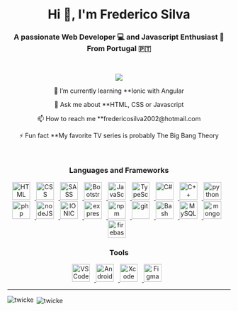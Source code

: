 <h1 align="center">Hi 👋, I'm Frederico Silva</h1>
<h3 align="center">A passionate Web Developer 💻 and Javascript Enthusiast 🫶<br>From Portugal 🇵🇹</h3>

<br>

<p align="center">
    <a href="https://visitorbadge.io/status?path=https%3A%2F%2Fgithub.com%2FTwickE">
        <img src="https://api.visitorbadge.io/api/visitors?path=https%3A%2F%2Fgithub.com%2FTwickE&label=VISITORS&labelColor=%232ccce4&countColor=%23263759&style=flat-square&labelStyle=upper" />
    </a>
</p>

<p align="center">🌱 I’m currently learning **Ionic with Angular</p>

<p align="center">💬 Ask me about **HTML, CSS or Javascript</p>

<p align="center">📫 How to reach me **fredericosilva2002@hotmail.com</p>

<p align="center">⚡ Fun fact **My favorite TV series is probably The Big Bang Theory</p>

  
<br>

<h3 align="center">Languages and Frameworks</h3>
<p align="center">
  <a href="https://developer.mozilla.org/pt-BR/docs/Web/HTML" target="_blank" rel="noreferrer">
    <img alt="HTML", width="40px" style="padding-right: 10px" src="https://cdn.jsdelivr.net/gh/devicons/devicon/icons/html5/html5-original.svg" />
  </a>
  <a href="https://developer.mozilla.org/pt-BR/docs/Web/CSS" target="_blank" rel="noreferrer">
    <img alt="CSS", width="40px" style="padding-right: 10px" src="https://cdn.jsdelivr.net/gh/devicons/devicon/icons/css3/css3-original.svg" />
  </a>
  <a href="https://sass-lang.com/" target="_blank" rel="noreferrer">
    <img alt="SASS", width="40px" style="padding-right: 10px" src="https://cdn.jsdelivr.net/gh/devicons/devicon/icons/sass/sass-original.svg" />
  </a>
  <a href="https://getbootstrap.com/" target="_blank" rel="noreferrer">
    <img alt="Bootstrap", width="40px" style="padding-right: 10px" src="https://cdn.jsdelivr.net/gh/devicons/devicon/icons/bootstrap/bootstrap-original.svg" />
  </a>
  <a href="https://developer.mozilla.org/pt-BR/docs/Web/JavaScript" target="_blank" rel="noreferrer">
    <img alt="JavaScript", width="40px" style="padding-right: 10px" src="https://cdn.jsdelivr.net/gh/devicons/devicon/icons/javascript/javascript-original.svg" />
  </a>
  <a href="https://www.typescriptlang.org/" target="_blank" rel="noreferrer">
    <img alt="TypeScript", width="40px" style="padding-right: 10px" src="https://cdn.jsdelivr.net/gh/devicons/devicon/icons/typescript/typescript-original.svg" />
  </a>
  <a href="https://learn.microsoft.com/en-us/dotnet/csharp/" target="_blank" rel="noreferrer">
    <img alt="C#", width="40px" style="padding-right: 10px" src="https://cdn.jsdelivr.net/gh/devicons/devicon/icons/csharp/csharp-original.svg" />
  </a>
  <a href="https://learn.microsoft.com/pt-br/cpp/cpp/?view=msvc-170" target="_blank" rel="noreferrer">
    <img alt="C++", width="40px" style="padding-right: 10px" src="https://cdn.jsdelivr.net/gh/devicons/devicon/icons/cplusplus/cplusplus-original.svg" />
  </a>
  <a href="https://www.python.org/" target="_blank" rel="noreferrer">
    <img alt="python", width="40px" style="padding-right: 10px" src="https://cdn.jsdelivr.net/gh/devicons/devicon/icons/python/python-original.svg" />
  </a>
  <a href="https://www.php.net/" target="_blank" rel="noreferrer">
    <img alt="php", width="40px" style="padding-right: 10px" src="https://cdn.jsdelivr.net/gh/devicons/devicon/icons/php/php-plain.svg" />
  </a>
  <a href="https://nodejs.org/en" target="_blank" rel="noreferrer">
    <img alt="nodeJS", width="40px" style="padding-right: 10px" src="https://cdn.jsdelivr.net/gh/devicons/devicon/icons/nodejs/nodejs-original.svg" />
  </a>
  <a href="https://ionicframework.com/" target="_blank" rel="noreferrer">
    <img alt="IONIC", width="40px" style="padding-right: 10px" src="https://cdn.jsdelivr.net/gh/devicons/devicon/icons/ionic/ionic-original.svg" />
  </a>
  <a href="https://expressjs.com/" target="_blank" rel="noreferrer">
    <img alt="express", width="40px" style="padding-right: 10px" src="https://cdn.jsdelivr.net/gh/devicons/devicon/icons/express/express-original.svg" />
  </a>
  <a href="https://www.npmjs.com/" target="_blank" rel="noreferrer">
    <img alt="npm", width="40px" style="padding-right: 10px" src="https://cdn.jsdelivr.net/gh/devicons/devicon/icons/npm/npm-original-wordmark.svg" />
  </a>
  <a href="https://git-scm.com/" target="_blank" rel="noreferrer">
    <img alt="git", width="40px" style="padding-right: 10px" src="https://cdn.jsdelivr.net/gh/devicons/devicon/icons/git/git-original.svg" />
  </a>
  <a href="https://www.gnu.org/software/bash/" target="_blank" rel="noreferrer">
    <img alt="Bash", width="40px" style="padding-right: 10px" src="https://cdn.jsdelivr.net/gh/devicons/devicon/icons/bash/bash-original.svg" />
  </a>
  <a href="https://www.mysql.com/" target="_blank" rel="noreferrer">
    <img alt="MySQL", width="40px" style="padding-right: 10px" src="https://cdn.jsdelivr.net/gh/devicons/devicon/icons/mysql/mysql-original.svg" />
  </a>
  <a href="https://www.mongodb.com/" target="_blank" rel="noreferrer">
    <img alt="mongodb", width="40px" style="padding-right: 10px" src="https://cdn.jsdelivr.net/gh/devicons/devicon/icons/mongodb/mongodb-original.svg" />
  </a>
  <a href="https://firebase.google.com/?hl=pt-br" target="_blank" rel="noreferrer">
    <img alt="firebase", width="40px" style="padding-right: 10px" src="https://cdn.jsdelivr.net/gh/devicons/devicon/icons/firebase/firebase-plain.svg" />
  </a>
</p>

<h3 align="center">Tools</h3>
<p align="center">
    <a href="https://code.visualstudio.com/" target="_blank" rel="noreferrer">
        <img alt="VSCode", width="40px" style="padding-right: 10px" src="https://cdn.jsdelivr.net/gh/devicons/devicon/icons/vscode/vscode-original.svg" />
    </a>
    <a href="https://developer.android.com/studio" target="_blank" rel="noreferrer">
        <img alt="Android Studio", width="40px" style="padding-right: 10px" src="https://cdn.jsdelivr.net/gh/devicons/devicon/icons/androidstudio/androidstudio-original.svg" />
    </a>
    <a href="https://developer.apple.com/xcode/" target="_blank" rel="noreferrer">
        <img alt="Xcode", width="40px" style="padding-right: 10px" src="https://cdn.jsdelivr.net/gh/devicons/devicon/icons/xcode/xcode-original.svg" />
    </a>
    <a href="https://www.figma.com/" target="_blank" rel="noreferrer">
        <img alt="Figma", width="40px" style="padding-right: 10px" src="https://cdn.jsdelivr.net/gh/devicons/devicon/icons/figma/figma-original.svg" />
    </a>
</p>

<hr>

<p><img align="left" src="https://github-readme-stats.vercel.app/api/top-langs?username=twicke&show_icons=true&locale=en&layout=compact" alt="twicke" /></p>

<p>&nbsp;<img align="center" src="https://github-readme-stats.vercel.app/api?username=twicke&show_icons=true&locale=en" alt="twicke" /></p>


